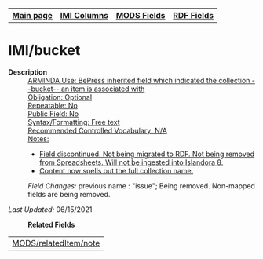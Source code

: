 <!DOCTYPE html>
<html>

<body>
<table style="width:100%">
  <tr>
    <th><a href="index.md">Main page</a></th>
	<th><a href="IMI.md">IMI Columns</a></th>
    <th><a href="MODS.md">MODS Fields</a></th>
    <th><a href="RDF.md">RDF Fields</a></th>
  </tr>
</table>

<h1>IMI/bucket</h1>
<dl>
  <dt><b>Description</b></dt>
  <dd><ins>ARMINDA Use: BePress inherited field which indicated the collection --bucket-- an item is associated with</dd>
  <dd><ins>Obligation: Optional</dd>
  <dd><ins>Repeatable: No</dd>
  <dd><ins>Public Field: No</dd>
  <dd><ins>Syntax/Formatting: Free text</dd>
  <dd><ins>Recommended Controlled Vocabulary: N/A</dd>
  <dd><ins>Notes: 
	<ul>
		<li>Field discontinued. Not being migrated to RDF. Not being removed from Spreadsheets.  Will not be ingested into Islandora 8.</li>
		<li>Content now spells out the full collection name.</li>
	</ul>
	</dd>
  <dd><i>Field Changes: </i>previous name : "issue"; Being removed. Non-mapped fields are being removed. </dd>
</dl>
	<p><i>Last Updated: </i>06/15/2021</p>
</dl>
<dl>
	<dd><b>Related Fields</b></dd>
		<table>
			<td><a href="mods.relateditem_note.md">MODS/relatedItem/note</a></td>
		</table>
</dl>
</body>
</html>